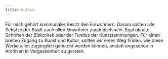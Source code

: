 ```yaml
---
title: Kultur
---
```

Für mich gehört kommunaler Besitz den Einwohnern. Darum sollten alle Schätze der Stadt auch allen Einwohner zugänglich sein. Egal ob alte Schriften der Bibliothek oder der Fundus der Kunstsammlungen. Für einen breiten Zugang zu Kunst und Kultur, sollten wir einen Weg finden, wie diese Werke allen zugänglich gemacht werden können, anstatt ungesehen in Archiven in Vergessenheit zu geraten.